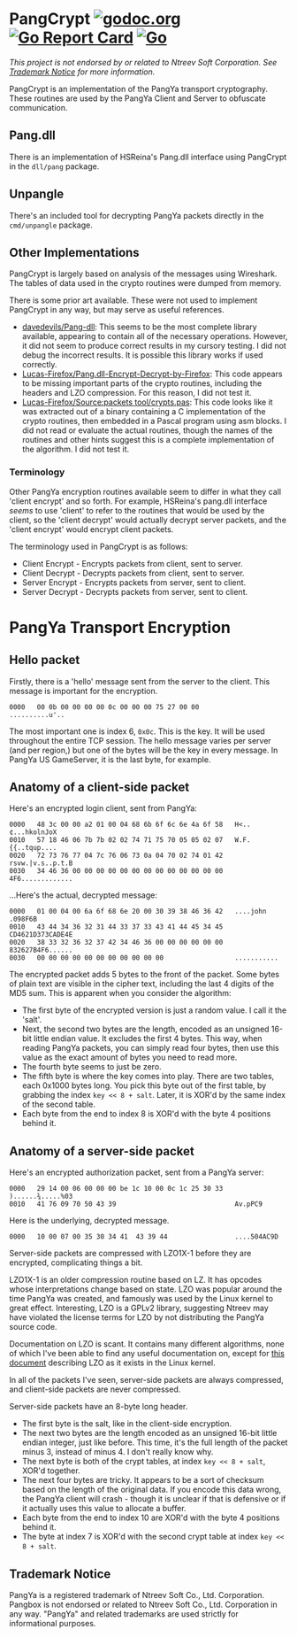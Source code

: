 # PangCrypt [![godoc.org](https://img.shields.io/badge/godoc-reference-5272B4.svg?style=flat-square)](https://godoc.org/github.com/pangbox/pangcrypt) [![Go Report Card](https://goreportcard.com/badge/github.com/pangbox/pangcrypt)](https://goreportcard.com/report/github.com/pangbox/pangcrypt) [![Go](https://github.com/pangbox/pangcrypt/actions/workflows/go.yml/badge.svg)](https://github.com/pangbox/pangcrypt/actions/workflows/go.yml)

_This project is not endorsed by or related to Ntreev Soft Corporation. See [Trademark Notice](#trademark-notice) for more information._

PangCrypt is an implementation of the PangYa transport cryptography. These routines are used by the PangYa Client and Server to obfuscate communication.

## Pang.dll
There is an implementation of HSReina's Pang.dll interface using PangCrypt in the `dll/pang` package.

## Unpangle
There's an included tool for decrypting PangYa packets directly in the `cmd/unpangle` package.

## Other Implementations

PangCrypt is largely based on analysis of the messages using Wireshark. The tables of data used in the crypto routines were dumped from memory.

There is some prior art available. These were not used to implement PangCrypt in any way, but may serve as useful references.

  * [davedevils/Pang-dll](https://github.com/davedevils/Pang-dll): This seems to be the most complete library available, appearing to contain all of the necessary operations. However, it did not seem to produce correct results in my cursory testing. I did not debug the incorrect results. It is possible this library works if used correctly.
  * [Lucas-Firefox/Pang.dll-Encrypt-Decrypt-by-Firefox](https://github.com/Lucas-Firefox/Pang.dll-Encrypt-Decrypt-by-Firefox): This code appears to be missing important parts of the crypto routines, including the headers and LZO compression. For this reason, I did not test it.
  * [Lucas-Firefox/Source:packets tool/crypts.pas](https://github.com/Lucas-Firefox/Source/blob/master/packets%20tool/crypts.pas): This code looks like it was extracted out of a binary containing a C implementation of the crypto routines, then embedded in a Pascal program using asm blocks. I did not read or evaluate the actual routines, though the names of the routines and other hints suggest this is a complete implementation of the algorithm. I did not test it.

### Terminology

Other PangYa encryption routines available seem to differ in what they call 'client encrypt' and so forth. For example, HSReina's pang.dll interface _seems_ to use 'client' to refer to the routines that would be used by the client, so the 'client decrypt' would actually decrypt server packets, and the 'client encrypt' would encrypt client packets.

The terminology used in PangCrypt is as follows:

  * Client Encrypt - Encrypts packets from client, sent to server.
  * Client Decrypt - Decrypts packets from client, sent to server.
  * Server Encrypt - Encrypts packets from server, sent to client.
  * Server Decrypt - Decrypts packets from server, sent to client.

# PangYa Transport Encryption

## Hello packet

Firstly, there is a 'hello' message sent from the server to the client. This message is important for the encryption.

```
0000   00 0b 00 00 00 00 0c 00 00 00 75 27 00 00         ..........u'..
```

The most important one is index 6, `0x0c`. This is the key. It will be used throughout the entire TCP session. The hello message varies per server (and per region,) but one of the bytes will be the key in every message. In PangYa US GameServer, it is the last byte, for example.

## Anatomy of a client-side packet

Here's an encrypted login client, sent from PangYa:

```
0000   48 3c 00 00 a2 01 00 04 68 6b 6f 6c 6e 4a 6f 58   H<..¢...hkolnJoX
0010   57 18 46 06 7b 7b 02 02 74 71 75 70 05 05 02 07   W.F.{{..tqup....
0020   72 73 76 77 04 7c 76 06 73 0a 04 70 02 74 01 42   rsvw.|v.s..p.t.B
0030   34 46 36 00 00 00 00 00 00 00 00 00 00 00 00 00   4F6.............
```

...Here's the actual, decrypted message:

```
0000   01 00 04 00 6a 6f 68 6e 20 00 30 39 38 46 36 42   ....john .098F6B
0010   43 44 34 36 32 31 44 33 37 33 43 41 44 45 34 45   CD4621D373CADE4E
0020   38 33 32 36 32 37 42 34 46 36 00 00 00 00 00 00   832627B4F6......
0030   00 00 00 00 00 00 00 00 00 00 00                  ...........
```

The encrypted packet adds 5 bytes to the front of the packet. Some bytes of plain text are visible in the cipher text, including the last 4 digits of the MD5 sum. This is apparent when you consider the algorithm:

  * The first byte of the encrypted version is just a random value. I call it the 'salt'.
  * Next, the second two bytes are the length, encoded as an unsigned 16-bit little endian value. It excludes the first 4 bytes. This way, when reading PangYa packets, you can simply read four bytes, then use this value as the exact amount of bytes you need to read more.
  * The fourth byte seems to just be zero.
  * The fifth byte is where the key comes into play. There are two tables, each 0x1000 bytes long. You pick this byte out of the first table, by grabbing the index `key << 8 + salt`. Later, it is XOR'd by the same index of the second table.
  * Each byte from the end to index 8 is XOR'd with the byte 4 positions behind it.

## Anatomy of a server-side packet

Here's an encrypted authorization packet, sent from a PangYa server:

```
0000   29 14 00 06 00 00 00 be 1c 10 00 0c 1c 25 30 33   )......¾.....%03
0010   41 76 09 70 50 43 39                              Av.pPC9
```

Here is the underlying, decrypted message.

```
0000   10 00 07 00 35 30 34 41  43 39 44                 ....504AC9D
```

Server-side packets are compressed with LZO1X-1 before they are encrypted, complicating things a bit.

LZO1X-1 is an older compression routine based on LZ. It has opcodes whose interpretations change based on state. LZO was popular around the time PangYa was created, and famously was used by the Linux kernel to great effect. Interesting, LZO is a GPLv2 library, suggesting Ntreev may have violated the license terms for LZO by not distributing the PangYa source code.

Documentation on LZO is scant. It contains many different algorithms, none of which I've been able to find any useful documentation on, except for [this document](http://www.infradead.org/~mchehab/kernel_docs/unsorted/lzo.html) describing LZO as it exists in the Linux kernel.

In all of the packets I've seen, server-side packets are always compressed, and client-side packets are never compressed.

Server-side packets have an 8-byte long header.

  * The first byte is the salt, like in the client-side encryption.
  * The next two bytes are the length encoded as an unsigned 16-bit little endian integer, just like before. This time, it's the full length of the packet minus 3, instead of minus 4. I don't really know why.
  * The next byte is both of the crypt tables, at index `key << 8 + salt`, XOR'd together.
  * The next four bytes are tricky. It appears to be a sort of checksum based on the length of the original data. If you encode this data wrong, the PangYa client will crash - though it is unclear if that is defensive or if it actually uses this value to allocate a buffer.
  * Each byte from the end to index 10 are XOR'd with the byte 4 positions behind it.
  * The byte at index 7 is XOR'd with the second crypt table at index `key << 8 + salt`.

## Trademark Notice
PangYa is a registered trademark of Ntreev Soft Co., Ltd. Corporation. Pangbox is not endorsed or related to Ntreev Soft Co., Ltd. Corporation in any way. "PangYa" and related trademarks are used strictly for informational purposes.
